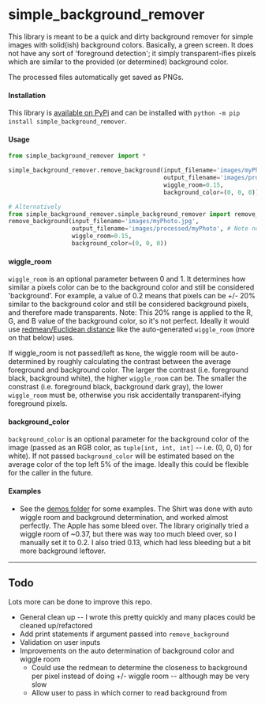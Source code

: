 # simple_background_remover
This library is meant to be a quick and dirty background remover for simple images with solid(ish) background colors. Basically, a green screen. It does not have any sort of 'foreground detection'; it simply transparent-ifies pixels which are similar to the provided (or determined) background color.

The processed files automatically get saved as PNGs.

#### Installation
This library is [available on PyPi](https://pypi.org/project/simple-background-remover/) and can be installed with `python -m pip install simple_background_remover`.

#### Usage
```python
from simple_background_remover import *

simple_background_remover.remove_background(input_filename='images/myPhoto.jpg',
                                            output_filename='images/processed/myPhoto', # Note no file extension
                                            wiggle_room=0.15, 
                                            background_color=(0, 0, 0))

# Alternatively
from simple_background_remover.simple_background_remover import remove_background
remove_background(input_filename='images/myPhoto.jpg',
                  output_filename='images/processed/myPhoto', # Note no file extension
                  wiggle_room=0.15, 
                  background_color=(0, 0, 0))
```

#### wiggle_room
`wiggle_room` is an optional parameter between 0 and 1. It determines how similar a pixels color can be to the background color and still be considered 'background'. For example, a value of 0.2 means that pixels can be +/- 20% similar to the background color and still be considered background pixels, and therefore made transparents. Note: This 20% range is applied to the R, G, and B value of the background color, so it's not perfect. Ideally it would use [redmean/Euclidean distance](https://en.wikipedia.org/wiki/Color_difference) like the auto-generated `wiggle_room` (more on that below) uses.

If wiggle_room is not passed/left as `None`, the wiggle room will be auto-determined by roughly calculating the contrast between the average foreground and background color. The larger the contrast (i.e. foreground black, background white), the higher `wiggle_room` can be. The smaller the constrast (i.e. foreground black, background dark gray), the lower `wiggle_room` must be, otherwise you risk accidentally transparent-ifying foreground pixels.

#### background_color
`background_color` is an optional parameter for the background color of the image (passed as an RGB color, as `tuple[int, int, int]` -- i.e. (0, 0, 0) for white). If not passed `background_color` will be estimated based on the average color of the top left 5% of the image. Ideally this could be flexible for the caller in the future. 

#### Examples
 - See the [demos folder](https://github.com/oversizedcanoe/simple_background_remover/tree/main/demos) for some examples. The Shirt was done with auto wiggle room and background determination, and worked almost perfectly. The Apple has some bleed over. The library originally tried a wiggle room of ~0.37, but there was way too much bleed over, so I manually set it to 0.2. I also tried 0.13, which had less bleeding but a bit more background leftover.

---
## Todo
Lots more can be done to improve this repo. 
 - General clean up -- I wrote this pretty quickly and many places could be cleaned up/refactored
 - Add print statements if argument passed into `remove_background`
 - Validation on user inputs
 - Improvements on the auto determination of background color and wiggle room
   - Could use the redmean to determine the closeness to background per pixel instead of doing +/- wiggle room -- although may be very slow
   - Allow user to pass in which corner to read background from